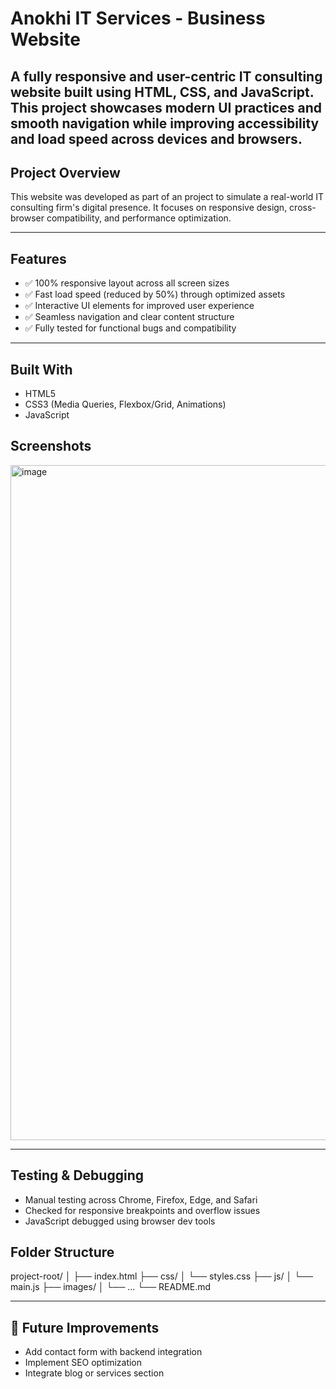 # Anokhi IT Services - Business Website

A fully responsive and user-centric IT consulting website built using HTML, CSS, and JavaScript. This project showcases modern UI practices and smooth navigation while improving accessibility and load speed across devices and browsers.
----
##  Project Overview

This website was developed as part of an project to simulate a real-world IT consulting firm's digital presence. It focuses on responsive design, cross-browser compatibility, and performance optimization.

---

##  Features

* ✅ 100% responsive layout across all screen sizes
* ✅ Fast load speed (reduced by 50%) through optimized assets
* ✅ Interactive UI elements for improved user experience
* ✅ Seamless navigation and clear content structure
* ✅ Fully tested for functional bugs and compatibility

---

##  Built With

* HTML5
* CSS3 (Media Queries, Flexbox/Grid, Animations)
* JavaScript

  
## Screenshots
<img width="1920" height="1080" alt="image" src="https://github.com/user-attachments/assets/a6527c1b-3e0f-4644-a63a-2da4552c17c2" />

---

## Testing & Debugging

* Manual testing across Chrome, Firefox, Edge, and Safari
* Checked for responsive breakpoints and overflow issues
* JavaScript debugged using browser dev tools

## Folder Structure


project-root/
│
├── index.html
├── css/
│   └── styles.css
├── js/
│   └── main.js
├── images/
│   └── ...
└── README.md

---

## 📌 Future Improvements

* Add contact form with backend integration
* Implement SEO optimization
* Integrate blog or services section

